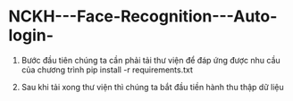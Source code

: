 # NCKH---Face-Recognition---Auto-login-
1. Bước đầu tiên chúng ta cần phải tải thư viện để đáp ứng được nhu cầu của chương trình
	pip install -r requirements.txt

2. Sau khi tải xong thư viện thì chúng ta bắt đầu tiền hành thu thập dữ liệu
